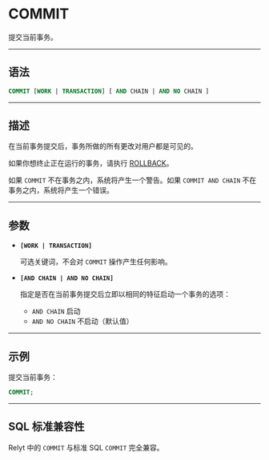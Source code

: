 COMMIT
=====

提交当前事务。

---


语法
--------

```sql
COMMIT [WORK | TRANSACTION] [ AND CHAIN | AND NO CHAIN ]
```


---

描述
----------

在当前事务提交后，事务所做的所有更改对用户都是可见的。

如果你想终止正在运行的事务，请执行 [ROLLBACK](rollback.md)。

如果 `COMMIT` 不在事务之内，系统将产生一个警告。如果 `COMMIT AND CHAIN` 不在事务之内，系统将产生一个错误。

---

参数
----------

- **`[WORK | TRANSACTION]`**

    可选关键词，不会对 `COMMIT` 操作产生任何影响。

- **`[AND CHAIN | AND NO CHAIN]`**

    指定是否在当前事务提交后立即以相同的特征启动一个事务的选项：
    - `AND CHAIN` 启动
    - `AND NO CHAIN` 不启动（默认值）

---

示例
--------

提交当前事务：

```sql
COMMIT;
```

---


SQL 标准兼容性
-------------

Relyt 中的 `COMMIT` 与标准 SQL `COMMIT` 完全兼容。

